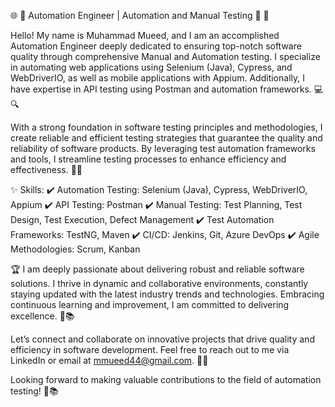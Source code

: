 🌐 🤖 Automation Engineer | Automation and Manual Testing 🔧 🚀

Hello! My name is Muhammad Mueed, and I am an accomplished Automation Engineer deeply dedicated to ensuring top-notch software quality through comprehensive Manual and Automation testing. I specialize in automating web applications using Selenium (Java), Cypress, and WebDriverIO, as well as mobile applications with Appium. Additionally, I have expertise in API testing using Postman and automation frameworks. 💻🔍

With a strong foundation in software testing principles and methodologies, I create reliable and efficient testing strategies that guarantee the quality and reliability of software products. By leveraging test automation frameworks and tools, I streamline testing processes to enhance efficiency and effectiveness. 🧪🔧

✨ Skills:
✔️ Automation Testing: Selenium (Java), Cypress, WebDriverIO, Appium
✔️ API Testing: Postman
✔️ Manual Testing: Test Planning, Test Design, Test Execution, Defect Management
✔️ Test Automation Frameworks: TestNG, Maven
✔️ CI/CD: Jenkins, Git, Azure DevOps
✔️ Agile Methodologies: Scrum, Kanban

🏆 I am deeply passionate about delivering robust and reliable software solutions. I thrive in dynamic and collaborative environments, constantly staying updated with the latest industry trends and technologies. Embracing continuous learning and improvement, I am committed to delivering excellence. 🌟📚

Let’s connect and collaborate on innovative projects that drive quality and efficiency in software development. Feel free to reach out to me via LinkedIn or email at mmueed44@gmail.com. 📩🤝

Looking forward to making valuable contributions to the field of automation testing! 🚀📚
